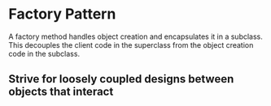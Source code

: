 # Factory Pattern
A factory method handles object creation and encapsulates it in a subclass.
This decouples the client code in the superclass from the object creation code in the subclass.


## Strive for loosely coupled designs between objects that interact
